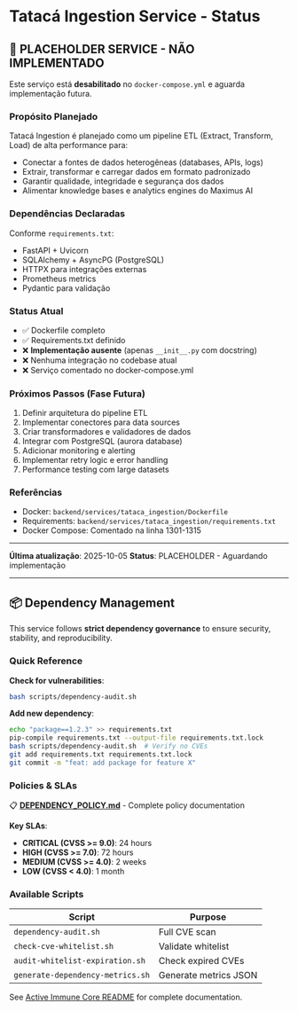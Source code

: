 # Tatacá Ingestion Service - Status

## 🚧 PLACEHOLDER SERVICE - NÃO IMPLEMENTADO

Este serviço está **desabilitado** no `docker-compose.yml` e aguarda implementação futura.

### Propósito Planejado

Tatacá Ingestion é planejado como um pipeline ETL (Extract, Transform, Load) de alta performance para:
- Conectar a fontes de dados heterogêneas (databases, APIs, logs)
- Extrair, transformar e carregar dados em formato padronizado
- Garantir qualidade, integridade e segurança dos dados
- Alimentar knowledge bases e analytics engines do Maximus AI

### Dependências Declaradas

Conforme `requirements.txt`:
- FastAPI + Uvicorn
- SQLAlchemy + AsyncPG (PostgreSQL)
- HTTPX para integrações externas
- Prometheus metrics
- Pydantic para validação

### Status Atual

- ✅ Dockerfile completo
- ✅ Requirements.txt definido
- ❌ **Implementação ausente** (apenas `__init__.py` com docstring)
- ❌ Nenhuma integração no codebase atual
- ❌ Serviço comentado no docker-compose.yml

### Próximos Passos (Fase Futura)

1. Definir arquitetura do pipeline ETL
2. Implementar conectores para data sources
3. Criar transformadores e validadores de dados
4. Integrar com PostgreSQL (aurora database)
5. Adicionar monitoring e alerting
6. Implementar retry logic e error handling
7. Performance testing com large datasets

### Referências

- Docker: `backend/services/tataca_ingestion/Dockerfile`
- Requirements: `backend/services/tataca_ingestion/requirements.txt`
- Docker Compose: Comentado na linha 1301-1315

---
**Última atualização**: 2025-10-05
**Status**: PLACEHOLDER - Aguardando implementação

---

## 📦 Dependency Management

This service follows **strict dependency governance** to ensure security, stability, and reproducibility.

### Quick Reference

**Check for vulnerabilities**:
```bash
bash scripts/dependency-audit.sh
```

**Add new dependency**:
```bash
echo "package==1.2.3" >> requirements.txt
pip-compile requirements.txt --output-file requirements.txt.lock
bash scripts/dependency-audit.sh  # Verify no CVEs
git add requirements.txt requirements.txt.lock
git commit -m "feat: add package for feature X"
```

### Policies & SLAs

📋 **[DEPENDENCY_POLICY.md](./DEPENDENCY_POLICY.md)** - Complete policy documentation

**Key SLAs**:
- **CRITICAL (CVSS >= 9.0)**: 24 hours
- **HIGH (CVSS >= 7.0)**: 72 hours
- **MEDIUM (CVSS >= 4.0)**: 2 weeks
- **LOW (CVSS < 4.0)**: 1 month

### Available Scripts

| Script | Purpose |
|--------|---------|
| `dependency-audit.sh` | Full CVE scan |
| `check-cve-whitelist.sh` | Validate whitelist |
| `audit-whitelist-expiration.sh` | Check expired CVEs |
| `generate-dependency-metrics.sh` | Generate metrics JSON |

See [Active Immune Core README](../active_immune_core/README.md#-dependency-management) for complete documentation.

